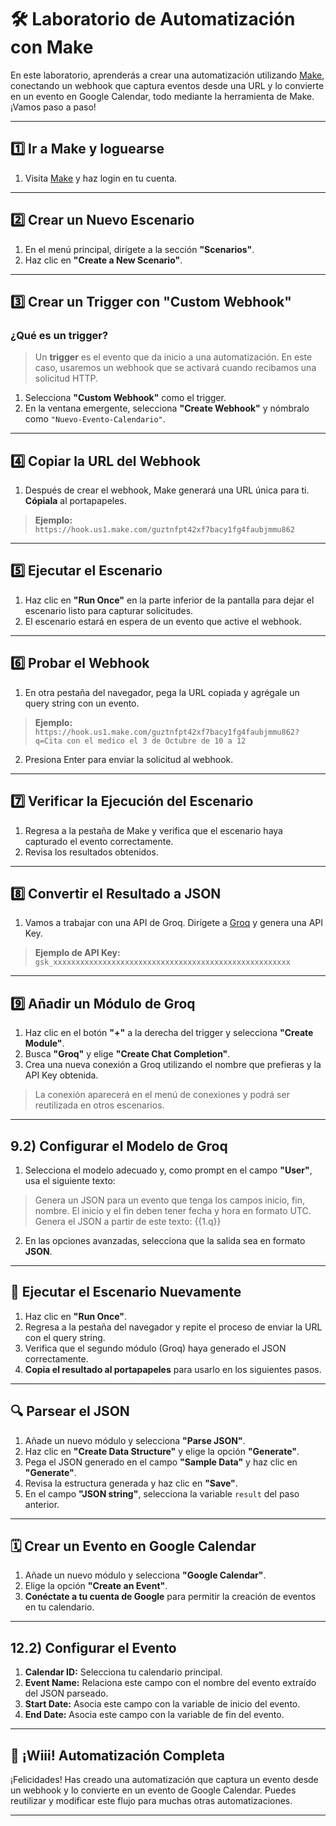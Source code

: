 # 🛠️ Laboratorio de Automatización con Make

En este laboratorio, aprenderás a crear una automatización utilizando [Make](https://www.make.com/en), conectando un webhook que captura eventos desde una URL y lo convierte en un evento en Google Calendar, todo mediante la herramienta de Make. ¡Vamos paso a paso!

---

## 1️⃣ Ir a Make y loguearse

1. Visita [Make](https://www.make.com/en) y haz login en tu cuenta.

---

## 2️⃣ Crear un Nuevo Escenario

1. En el menú principal, dirígete a la sección **"Scenarios"**.
2. Haz clic en **"Create a New Scenario"**.

---

## 3️⃣ Crear un Trigger con "Custom Webhook" 

### ¿Qué es un trigger? 
> Un **trigger** es el evento que da inicio a una automatización. En este caso, usaremos un webhook que se activará cuando recibamos una solicitud HTTP.

1. Selecciona **"Custom Webhook"** como el trigger.
2. En la ventana emergente, selecciona **"Create Webhook"** y nómbralo como `"Nuevo-Evento-Calendario"`.

---

## 4️⃣ Copiar la URL del Webhook

1. Después de crear el webhook, Make generará una URL única para ti. **Cópiala** al portapapeles.
   
> **Ejemplo:** `https://hook.us1.make.com/guztnfpt42xf7bacy1fg4faubjmmu862`

---

## 5️⃣ Ejecutar el Escenario

1. Haz clic en **"Run Once"** en la parte inferior de la pantalla para dejar el escenario listo para capturar solicitudes.
2. El escenario estará en espera de un evento que active el webhook.

---

## 6️⃣ Probar el Webhook

1. En otra pestaña del navegador, pega la URL copiada y agrégale un query string con un evento.
   
> **Ejemplo:** `https://hook.us1.make.com/guztnfpt42xf7bacy1fg4faubjmmu862?q=Cita con el medico el 3 de Octubre de 10 a 12`

2. Presiona Enter para enviar la solicitud al webhook.

---

## 7️⃣ Verificar la Ejecución del Escenario

1. Regresa a la pestaña de Make y verifica que el escenario haya capturado el evento correctamente.
2. Revisa los resultados obtenidos.

---

## 8️⃣ Convertir el Resultado a JSON

1. Vamos a trabajar con una API de Groq. Dirígete a [Groq](https://console.groq.com/keys) y genera una API Key.

> **Ejemplo de API Key:** `gsk_xxxxxxxxxxxxxxxxxxxxxxxxxxxxxxxxxxxxxxxxxxxxxxxxxxxxx`

---

## 9️⃣ Añadir un Módulo de Groq

1. Haz clic en el botón **"+"** a la derecha del trigger y selecciona **"Create Module"**.
2. Busca **"Groq"** y elige **"Create Chat Completion"**.
3. Crea una nueva conexión a Groq utilizando el nombre que prefieras y la API Key obtenida.

> La conexión aparecerá en el menú de conexiones y podrá ser reutilizada en otros escenarios.

---

## 9.2) Configurar el Modelo de Groq

1. Selecciona el modelo adecuado y, como prompt en el campo **"User"**, usa el siguiente texto:

> Genera un JSON para un evento que tenga los campos inicio, fin, nombre. El inicio y el fin deben tener fecha y hora en formato UTC. Genera el JSON a partir de este texto: {{1.q}}

2. En las opciones avanzadas, selecciona que la salida sea en formato **JSON**.

---

## 🔄 Ejecutar el Escenario Nuevamente

1. Haz clic en **"Run Once"**.
2. Regresa a la pestaña del navegador y repite el proceso de enviar la URL con el query string.
3. Verifica que el segundo módulo (Groq) haya generado el JSON correctamente.
4. **Copia el resultado al portapapeles** para usarlo en los siguientes pasos.

---

## 🔍 Parsear el JSON

1. Añade un nuevo módulo y selecciona **"Parse JSON"**.
2. Haz clic en **"Create Data Structure"** y elige la opción **"Generate"**.
3. Pega el JSON generado en el campo **"Sample Data"** y haz clic en **"Generate"**.
4. Revisa la estructura generada y haz clic en **"Save"**.
5. En el campo **"JSON string"**, selecciona la variable `result` del paso anterior.

---

## 🗓️ Crear un Evento en Google Calendar

1. Añade un nuevo módulo y selecciona **"Google Calendar"**.
2. Elige la opción **"Create an Event"**.
3. **Conéctate a tu cuenta de Google** para permitir la creación de eventos en tu calendario.

---

## 12.2) Configurar el Evento

1. **Calendar ID:** Selecciona tu calendario principal.
2. **Event Name:** Relaciona este campo con el nombre del evento extraído del JSON parseado.
3. **Start Date:** Asocia este campo con la variable de inicio del evento.
4. **End Date:** Asocia este campo con la variable de fin del evento.

---

## 🎉 ¡Wiii! Automatización Completa

¡Felicidades! Has creado una automatización que captura un evento desde un webhook y lo convierte en un evento de Google Calendar. Puedes reutilizar y modificar este flujo para muchas otras automatizaciones.

---
